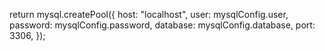   return mysql.createPool({
    host: "localhost",
    user: mysqlConfig.user,
    password: mysqlConfig.password,
    database: mysqlConfig.database,
    port: 3306,
  });